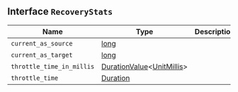 ## Interface `RecoveryStats`

| Name | Type | Description |
| - | - | - |
| `current_as_source` | [long](./long.md) | &nbsp; |
| `current_as_target` | [long](./long.md) | &nbsp; |
| `throttle_time_in_millis` | [DurationValue](./DurationValue.md)<[UnitMillis](./UnitMillis.md)> | &nbsp; |
| `throttle_time` | [Duration](./Duration.md) | &nbsp; |
